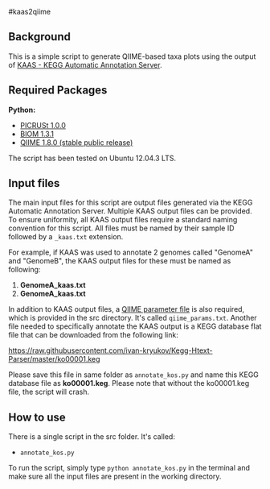#kaas2qiime

Background
------

This is a simple script to generate QIIME-based taxa plots using the output of [KAAS - KEGG Automatic Annotation Server](http://www.genome.jp/kegg/kaas/). 

Required Packages
------

**Python:**

- [PICRUSt 1.0.0](http://picrust.github.io/picrust/install.html#install)
- [BIOM 1.3.1](http://biom-format.org/)
- [QIIME 1.8.0 (stable public release)](https://github.com/qiime/qiime-deploy)

The script has been tested on Ubuntu 12.04.3 LTS.

Input files
------

The main input files for this script are output files generated via the KEGG Automatic Annotation Server. Multiple KAAS output files can be provided. To ensure uniformity, all KAAS output files require a standard naming convention for this script. All files must be named by their sample ID followed by a ```_kaas.txt``` extension.

For example, if KAAS was used to annotate 2 genomes called "GenomeA" and "GenomeB", the KAAS output files for these must be named as following:

1) **GenomeA_kaas.txt**
2) **GenomeA_kaas.txt**

In addition to KAAS output files, a [QIIME parameter file](http://qiime.org/documentation/qiime_parameters_files.html) is also required, which is provided in the src directory. It's called ```qiime_params.txt```. Another file needed to specifically annotate the KAAS output is a KEGG database flat file that can be downloaded from the following link:

https://raw.githubusercontent.com/ivan-kryukov/Kegg-Htext-Parser/master/ko00001.keg

Please save this file in same folder as ```annotate_kos.py``` and name this KEGG database file as **ko00001.keg**. Please note that without the ko00001.keg file, the script will crash.

How to use
------

There is a single script in the src folder. It's called:

- ```annotate_kos.py```

To run the script, simply type ```python annotate_kos.py``` in the terminal and make sure all the input files are present in the working directory. 
